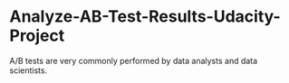 # Analyze-AB-Test-Results-Udacity-Project

A/B tests are very commonly performed by data analysts and data scientists.
